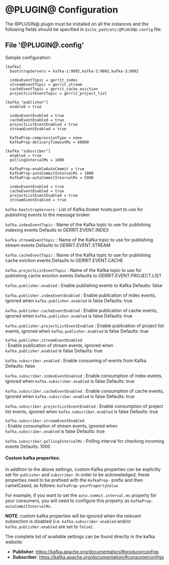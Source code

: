 @PLUGIN@ Configuration
=========================

The @PLUGIN@ plugin must be installed on all the instances and the following fields
should be specified in `$site_path/etc/@PLUGIN@.config` file:

File '@PLUGIN@.config'
--------------------

Sample configuration:

```
[kafka]
  bootstrapServers = kafka-1:9092,kafka-2:9092,kafka-3:9092

  indexEventTopic = gerrit_index
  streamEventTopic = gerrit_stream
  cacheEventTopic = gerrit_cache_eviction
  projectListEventTopic = gerrit_project_list

[kafka "publisher"]
  enabled = true

  indexEventEnabled = true
  cacheEventEnabled = true
  projectListEventEnabled = true
  streamEventEnabled = true

  KafkaProp-compressionType = none
  KafkaProp-deliveryTimeoutMs = 60000

[kafka "subscriber"]
  enabled = true
  pollingIntervalMs = 1000

  KafkaProp-enableAutoCommit = true
  KafkaProp-autoCommitIntervalMs = 1000
  KafkaProp-autoCommitIntervalMs = 5000

  indexEventEnabled = true
  cacheEventEnabled = true
  projectListEventEnabled = true
  streamEventEnabled = true
```

```kafka.bootstrapServers```
:	List of Kafka broker hosts:port to use for publishing events to the message broker

```kafka.indexEventTopic```
:   Name of the Kafka topic to use for publishing indexing events
    Defaults to GERRIT.EVENT.INDEX

```kafka.streamEventTopic```
:   Name of the Kafka topic to use for publishing stream events
    Defaults to GERRIT.EVENT.STREAM

```kafka.cacheEventTopic```
:   Name of the Kafka topic to use for publishing cache eviction events
    Defaults to GERRIT.EVENT.CACHE

```kafka.projectListEventTopic```
:   Name of the Kafka topic to use for publishing cache eviction events
    Defaults to GERRIT.EVENT.PROJECT.LIST

```kafka.publisher.enabled```
:   Enable publishing events to Kafka
    Defaults: false

```kafka.publisher.indexEventEnabled```
:   Enable publication of index events, ignored when `kafka.publisher.enabled` is false
    Defaults: true

```kafka.publisher.cacheEventEnabled```
:   Enable publication of cache events, ignored when `kafka.publisher.enabled` is false
    Defaults: true

```kafka.publisher.projectListEventEnabled```
:   Enable publication of project list events, ignored when `kafka.publisher.enabled` is false
    Defaults: true

```kafka.publisher.streamEventEnabled```    
:   Enable publication of stream events, ignored when `kafka.publisher.enabled` is false
    Defaults: true

```kafka.subscriber.enabled```
:   Enable consuming of events from Kafka
    Defaults: false

```kafka.subscriber.indexEventEnabled```
:   Enable consumption of index events, ignored when `kafka.subscriber.enabled` is false
    Defaults: true

```kafka.subscriber.cacheEventEnabled```
:   Enable consumption of cache events, ignored when `kafka.subscriber.enabled` is false
    Defaults: true

```kafka.subscriber.projectListEventEnabled```
:   Enable consumption of project list events, ignored when `kafka.subscriber.enabled` is false
    Defaults: true

```kafka.subscriber.streamEventEnabled```    
:   Enable consumption of stream events, ignored when `kafka.subscriber.enabled` is false
    Defaults: true

```kafka.subscriber.pollingIntervalMs```
:   Polling interval for checking incoming events
    Defaults: 1000

#### Custom kafka properties:

In addition to the above settings, custom Kafka properties can be explicitly set for `publisher` and `subscriber`.
In order to be acknowledged, these properties need to be prefixed with the `KafkaProp-` prefix and then camelCased,
as follows: `KafkaProp-yourPropertyValue`

For example, if you want to set the `auto.commit.interval.ms` property for your consumers, you will need to configure
this property as `KafkaProp-autoCommitIntervalMs`.

**NOTE**: custom kafka properties will be ignored when the relevant subsection is disabled (i.e. `kafka.subscriber.enabled`
and/or `kafka.publisher.enabled` are set to `false`).

The complete list of available settings can be found directly in the kafka website:

* **Publisher**: https://kafka.apache.org/documentation/#producerconfigs
* **Subscriber**: https://kafka.apache.org/documentation/#consumerconfigs
